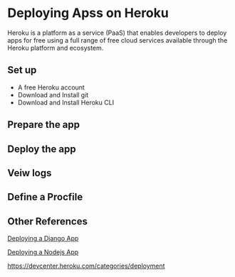 # Deploying Apss on Heroku

Heroku is a platform as a service (PaaS) that enables developers to deploy apps for free using a full range of free cloud services available through the Heroku platform and ecosystem.

## Set up

* A free Heroku account
* Download and Install git
* Download and Install Heroku CLI

## Prepare the app

## Deploy the app

## Veiw logs

## Define a Procfile

## Other References

[Deploying a Django App](https://devcenter.heroku.com/articles/getting-started-with-python?singlepage=true)

[Deploying a Nodejs App](https://devcenter.heroku.com/articles/getting-started-with-nodejs?singlepage=true)

<https://devcenter.heroku.com/categories/deployment>
